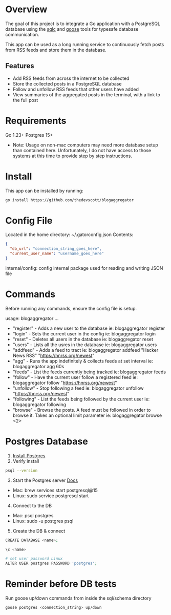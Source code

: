 # Overview
The goal of this project is to integrate a Go application with a PostgreSQL
database using the [sqlc](https://sqlc.dev/) and [goose](https://github.com/pressly/goose) tools for typesafe database communication.

This app can be used as a long running service to continuously fetch posts from
RSS feeds and store them in the database.

## Features
  + Add RSS feeds from across the internet to be collected
  + Store the collected posts in a PostgreSQL database
  + Follow and unfollow RSS feeds that other users have added
  + View summaries of the aggregated posts in the terminal, with a link to the full
  post

# Requirements
Go 1.23+
Postgres 15+
  + Note: Usage on non-mac computers may need more database setup than contained
    here. Unfortunately, I do not have access to those systems at this time to
    provide step by step instructions.
    
# Install
This app can be installed by running:
```bash
go install https://github.com/thedevscott/blogaggregator
```

# Config File
Located in the home directory: ~/.gatorconfig.json
Contents:
```json
{
  "db_url": "connection_string_goes_here",
  "current_user_name": "username_goes_here"
}
```

internal/config: config internal package used for reading and writing JSON file

# Commands
Before running any commands, ensure the config file is setup.

usage: blogaggregator <command> ...

+ "register"  - Adds a new user to the database ie: blogaggregator register <name>
+ "login"     - Sets the current user in the config ie: blogaggregator login <name>
+ "reset"     - Deletes all users in the database ie: blogaggregator reset
+ "users"     - Lists all the usres in the database ie: blogaggregator users
+ "addfeed"   - Adds a feed to tract ie: blogaggregator addfeed "Hacker News RSS" "https://hnrss.org/newest"
+ "agg"       - Runs the app indefinitely & collects feeds at set interval ie:
blogaggregator agg 60s
+ "feeds"     - List the feeds currently being tracked ie: blogaggregator feeds
+ "follow"    - Have the current user follow a registered feed ie: blogaggregator
follow "https://hnrss.org/newest"
+ "unfollow"  - Stop following a feed ie: blogaggregator unfollow "https://hnrss.org/newest"
+ "following" - List the feeds being followed by the current user ie:
blogaggregator following
+ "browse"    - Browse the posts. A feed must be followed in order to browse it. Takes an optional limit parameter ie:
blogaggregator browse <2>

# Postgres Database
1. [Install Postgres](https://www.postgresql.org/download/)
2. Verify install 
```bash
psql --version
```
3. Start the Postgres server [Docs](https://www.postgresql.org/docs/current/server-start.html)
* Mac: brew services start postgresql@15
* Linux: sudo service postgresql start

4. Connect to the DB
* Mac: psql postgres
* Linux: sudo -u postgres psql

5. Create the DB & connect
```bash
CREATE DATABASE <name>;

\c <name>

# set user password Linux
ALTER USER postgres PASSWORD 'postgres';
```

# Reminder before DB tests
Run goose up/down commands from inside the sql/schema directory
```bash
goose postgres <connection_string> up/down
```